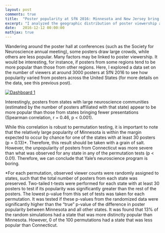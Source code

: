 ```yaml
---
layout: post
comments: true
title:  "Poster popularity at SfN 2016: Minnesota and New Jersey bring the most viewed posters."
excerpt: "I analyzed the geographic distribution of poster viewership across the US for the SfN 2016 annual meeting. Posters from some states, like Minnesota, or more popular than others, like Connecticut."
date:   2016-12-12 00:00:00
mathjax: true
---
```


Wandering around the poster hall at conferences (such as the Society for Neuroscience annual meeting), some posters draw large crowds, while others are less popular. Many factors may be linked to poster viewership. It would be interesting, for instance, if posters from some regions tend to be more popular than those from other regions. Here, I explored a data set on the number of viewers at around 3000 posters at SfN 2016 to see how popularity varied from posters across the United States (for more details on the data, see this previous post).

<html>
<div class='tableauPlaceholder' id='viz1481523088066' style='position: relative'><noscript><a href='#'><img alt='Dashboard 1 ' src='https:&#47;&#47;public.tableau.com&#47;static&#47;images&#47;TK&#47;TK5H22DXR&#47;1_rss.png' style='border: none' /></a></noscript><object class='tableauViz'  style='display:none;'><param name='host_url' value='https%3A%2F%2Fpublic.tableau.com%2F' /> <param name='path' value='shared&#47;TK5H22DXR' /> <param name='toolbar' value='yes' /><param name='static_image' value='https:&#47;&#47;public.tableau.com&#47;static&#47;images&#47;TK&#47;TK5H22DXR&#47;1.png' /> <param name='animate_transition' value='yes' /><param name='display_static_image' value='yes' /><param name='display_spinner' value='yes' /><param name='display_overlay' value='yes' /><param name='display_count' value='yes' /></object></div>                <script type='text/javascript'>                    var divElement = document.getElementById('viz1481523088066');                    var vizElement = divElement.getElementsByTagName('object')[0];                    vizElement.style.width='804px';vizElement.style.height='669px';                    var scriptElement = document.createElement('script');                    scriptElement.src = 'https://public.tableau.com/javascripts/api/viz_v1.js';                    vizElement.parentNode.insertBefore(scriptElement, vizElement);                </script>
</html>

Interestingly, posters from states with large neuroscience communities (estimated by the number of posters affiliated with that state) appear to be more popular than those from states bringing fewer presentations (Spearman correlation, r = 0.46, p < 0.001).

While this correlation is robust to permutation testing, it is important to note that the relatively large popularity of Minnesota is within the margin expected to occur by chance for one of the states with at least 30 posters (p = 0.13)*. Therefore, this result should be taken with a grain of salt. However, the unpopularity of posters from Connecticut was more severe than what was observed for any state in any of the permutation tests (p < 0.01). Therefore, we can conclude that Yale’s neuroscience program is boring.

*For each permutation, observed viewer counts were randomly assigned to states, such that the total number of posters from each state was preserved. Two-tailed t-tests were performed for each state with at least 30 posters to test if its popularity was significantly greater than the rest of the posters. The lowest p-value from this set of tests was taken for each permutation. It was tested if these p-values from the randomized data were significantly higher than the “true” p-value of the difference in poster popularity between Minnesota and all other states. It was found that 13% of the random simulations had a state that was more distinctly popular than Minnesota. However, 0 of the 100 permutations had a state that was less popular than Connecticut.